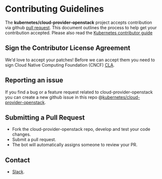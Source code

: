 # Contributing Guidelines

The **kubernetes/cloud-provider-openstack** project accepts contribution via github [pull request](https://help.github.com/articles/about-pull-requests/). This document outlines the process to help get your contribution accepted. Please also read the [Kubernetes contributor guide](https://github.com/kubernetes/community/blob/master/contributors/guide/README.md)

## Sign the Contributor License Agreement
We'd love to accept your patches! Before we can accept them you need to sign Cloud Native Computing Foundation (CNCF) [CLA](https://github.com/kubernetes/community/blob/master/CLA.md).

## Reporting an issue
If you find a bug or a feature request related to cloud-provider-openstack you can create a new github issue in this repo @[kubernetes/cloud-provider-openstack](https://github.com/kubernetes/cloud-provider-openstack/issues).

## Submitting a Pull Request
* Fork the cloud-provider-openstack repo, develop and test your code changes.
* Submit a pull request.
* The bot will automatically assigns someone to review your PR.

## Contact
* [Slack](https://kubernetes.slack.com/messages/provider-openstack).

